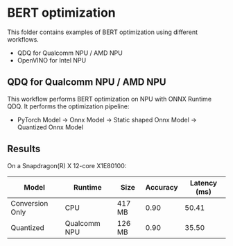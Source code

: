 # BERT optimization

This folder contains examples of BERT optimization using different workflows.
- QDQ for Qualcomm NPU / AMD NPU
- OpenVINO for Intel NPU

## QDQ for Qualcomm NPU / AMD NPU

This workflow performs BERT optimization on NPU with ONNX Runtime QDQ. It performs the optimization pipeline:

- PyTorch Model -> Onnx Model -> Static shaped Onnx Model -> Quantized Onnx Model

## Results

On a Snapdragon(R) X 12-core X1E80100:

|Model|Runtime|Size|Accuracy|Latency (ms)|
|-|-|-|-|-|
|Conversion Only|CPU|417 MB|0.90|50.41|
|Quantized|Qualcomm NPU|126 MB|0.90|35.50|
